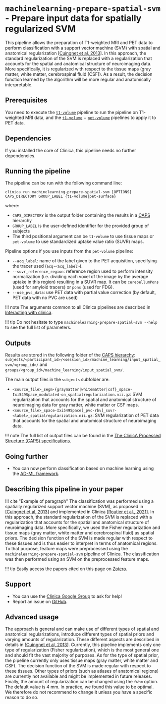 # `machinelearning-prepare-spatial-svm` - Prepare input data for spatially regularized SVM

This pipeline allows the preparation of T1-weighted MRI and PET data to perform classification with a support vector machine (SVM) with spatial and anatomical regularization [[Cuingnet et al, 2013](https://doi.org/10.1109/TPAMI.2012.142)].
In this approach, the standard regularization of the SVM is replaced with a regularization that accounts for the spatial and anatomical structure of neuroimaging data.
More specifically, it is regularized with respect to the tissue maps (gray matter, white matter, cerebrospinal fluid [CSF]).
As a result, the decision function learned by the algorithm will be more regular and anatomically interpretable.

## Prerequisites

You need to execute the [`t1-volume`](../T1_Volume) pipeline to run the pipeline on T1-weighted MRI data, and the [`t1-volume`](../T1_Volume) + [`pet-volume`](../PET_Volume) pipelines to apply it to PET data.

## Dependencies

If you installed the core of Clinica, this pipeline needs no further dependencies.

## Running the pipeline

The pipeline can be run with the following command line:

```shell
clinica run machinelearning-prepare-spatial-svm [OPTIONS] CAPS_DIRECTORY GROUP_LABEL {t1-volume|pet-surface}
```

where:

- `CAPS_DIRECTORY` is the output folder containing the results in a [CAPS](../../CAPS/Introduction) hierarchy
- `GROUP_LABEL` is the user-defined identifier for the provided group of subjects
- The third positional argument can be `t1-volume` to use tissue maps or `pet-volume` to use standardized uptake value ratio (SUVR) maps.

Pipeline options if you use inputs from the `pet-volume` pipeline:

- `--acq_label`: name of the label given to the PET acquisition, specifying the tracer used (`acq-<acq_label>`).
- `--suvr_reference_region`: reference region used to perform intensity normalization
(i.e. dividing each voxel of the image by the average uptake in this region) resulting in a SUVR map.
It can be `cerebellumPons` (used for amyloid tracers) or `pons` (used for FDG).
- `--use_pvc_data`: use PET data with partial value correction (by default, PET data with no PVC are used)

!!! note
    The arguments common to all Clinica pipelines are described in [Interacting with clinica](../../InteractingWithClinica).

!!! tip
    Do not hesitate to type `machinelearning-prepare-spatial-svm --help` to see the full list of parameters.

## Outputs

Results are stored in the following folder of the
[CAPS hierarchy](../../CAPS/Specifications/#machinelearning-prepare-spatial-svm-prepare-input-data-for-spatially-regularized-svm):
`subjects/<participant_id>/<session_id>/machine_learning/input_spatial_svm/<group_id>/`
and `groups/<group_id>/machine_learning/input_spatial_svm/`.

The main output files in the `subjects` subfolder are:

- `<source_file>_segm-{graymatter|whitematter|csf}_space-Ixi549Space_modulated-on_spatialregularization.nii.gz`:
SVM regularization that accounts for the spatial and anatomical structure of neuroimaging data for gray matter, white matter or CSF maps.
- `<source_file>_space-Ixi549Space[_pvc-rbv]_suvr-<label>_spatialregularization.nii.gz`:
SVM regularization of PET data that accounts for the spatial and anatomical structure of neuroimaging data.

!!! note
    The full list of output files can be found in the [The ClinicA Processed Structure (CAPS) specifications](../../CAPS/Specifications/#machinelearning-prepare-spatial-svm-prepare-input-data-for-spatially-regularized-svm).

## Going further

- You can now perform classification based on machine learning using the [AD-ML framework](https://github.com/aramis-lab/AD-ML).

## Describing this pipeline in your paper

!!! cite "Example of paragraph"
    The classification was performed using a spatially regularized support vector machine (SVM), as proposed in [[Cuingnet et al, 2013](https://doi.org/10.1109/TPAMI.2012.142)] and implemented in Clinica
    [[Routier et al., 2021](https://doi.org/10.3389/fninf.2021.689675)].
    In this approach, the standard regularization of the SVM is replaced with a regularization that accounts for the spatial and anatomical structure of neuroimaging data.
    More specifically, we used the Fisher regularization and tissue maps (gray matter, white matter and cerebrospinal fluid) as spatial priors.
    The decision function of the SVM is made regular with respect to these tissues and is thus easier to interpret in terms of anatomical regions.
    To that purpose, feature maps were preprocessed using the `machinelearning-prepare-spatial-svm` pipeline of Clinica.
    The classification was then performed using an SVM on the preprocessed feature maps.

!!! tip
    Easily access the papers cited on this page on [Zotero](https://www.zotero.org/groups/1517933/aramis_clinica/items/collectionKey/78RQYITS).

## Support

- You can use the [Clinica Google Group](https://groups.google.com/forum/#!forum/clinica-user) to ask for help!
- Report an issue on [GitHub](https://github.com/aramis-lab/clinica/issues).

## Advanced usage

The approach is general and can make use of different types of spatial and anatomical regularizations, introduce different types of spatial priors and varying amounts of regularization.
These different aspects are described in details in [[Cuingnet et al, 2013](https://doi.org/10.1109/TPAMI.2012.142)].
Currently, this pipeline implements only one type of regularization (Fisher regularization), which is the most general one and should fit the vast majority of purposes.
As for the type of spatial prior, the pipeline currently only uses tissue maps (gray matter, white matter and CSF).
The decision function of the SVM is made regular with respect to these tissues.
Other types of priors (such as atlases of anatomical regions) are currently not available and might be implemented in future releases.
Finally, the amount of regularization can be changed using the `fwhm` option.
The default value is 4 mm.
In practice, we found this value to be optimal.
We therefore do not recommend to change it unless you have a specific reason to do so.
